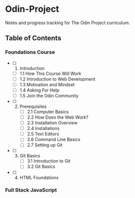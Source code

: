 # Odin-Project
Notes and progress tracking for The Odin Project curriculum.
## Table of Contents
### Foundations Course
- [ ] 1. Introduction
   
   - [ ] 1.1 How This Course Will Work
   - [ ] 1.2 Introduction to Web Development
   - [ ] 1.3 Motivation and Mindset
   - [ ] 1.4 Asking For Help
   - [ ] 1.5 Join the Odin Community
   
- [ ] 2. Prerequisites
      - [ ] 2.1 Computer Basics
      - [ ] 2.2 How Does the Web Work?
      - [ ] 2.3 Installation Overview
      - [ ] 2.4 Installations
      - [ ] 2.5 Text Editors
      - [ ] 2.6 Command Line Basics
      - [ ] 2.7 Setting up Git
- [ ] 3. Git Basics
      - [ ] 3.1 Introduction to Git
      - [ ] 3.2 Git Basics
- [ ] 4. HTML Foundations 
### Full Stack JavaScript

